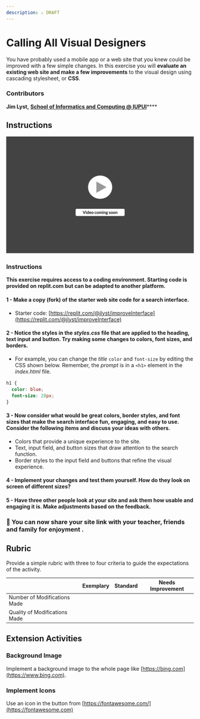 ```yaml
---
description: ⚠️ DRAFT
---
```


# Calling All Visual Designers

You have probably used a mobile app or a web site that you knew could be improved with a few simple changes. In this exercise you will **evaluate an existing web site and make a few improvements** to the visual design using cascading stylesheet, or **CSS**.

### Contributors

**Jim Lyst,** [**School of Informatics and Computing @ IUPUI**](https://soic.iupui.edu)****

## Instructions

![](<../../.gitbook/assets/vidComing (3).png>)

### **Instructions**

**This exercise requires access to a coding environment. Starting code is provided on replit.com but can be adapted to another platform.**

#### **1 - Make a copy (fork) of the starter web site code for a search interface.**

* Starter code: [https://replit.com/@jlyst/improveInterface](https://replit.com/@jlyst/improveInterface)

#### **2 - Notice the styles in the **_**styles.css**_** file that are applied to the heading, text input and button**. Try making some changes to colors, font sizes, and borders.

* For example, you can change the _title_ `color` and `font-size` by editing the CSS shown below. Remember, the _prompt_ is in a `<h1>` element in the _index.html_ file.

```css
h1 {
  color: blue;
  font-size: 28px;
}
```

#### 3 - Now consider what would be great colors, border styles, and font sizes that make the search interface fun, engaging, and easy to use. Consider the following items and discuss your ideas with others.

* Colors that provide a unique experience to the site.
* Text, input field, and button sizes that draw attention to the search function.
* Border styles to the input field and buttons that refine the visual experience.

#### 4 - Implement your changes and test them yourself. How do they look on screen of different sizes?

#### 5 - Have three other people look at your site and ask them how usable and engaging it is. Make adjustments based on the feedback.

### 🎉 You can now share your site link with your teacher, friends and family for enjoyment .

## **Rubric**

Provide a simple rubric with three to four criteria to guide the expectations of the activity.

|                               | Exemplary | Standard | Needs Improvement |
| ----------------------------- | --------- | -------- | ----------------- |
| Number of Modifications Made  |           |          |                   |
| Quality of Modifications Made |           |          |                   |

## **Extension Activities**

### Background Image

Implement a background image to the whole page like [https://bing.com](https://www.bing.com).

### Implement Icons

Use an icon in the button from [https://fontawesome.com/](https://fontawesome.com)
